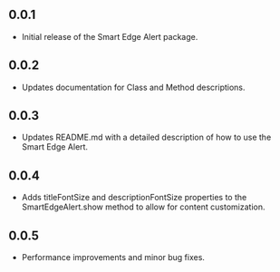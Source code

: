 ## 0.0.1

* Initial release of the Smart Edge Alert package.

## 0.0.2

* Updates documentation for Class and Method descriptions.

## 0.0.3

* Updates README.md with a detailed description of how to use the Smart Edge Alert.

## 0.0.4

* Adds titleFontSize and descriptionFontSize properties to the SmartEdgeAlert.show method to allow for content customization.

## 0.0.5

* Performance improvements and minor bug fixes.